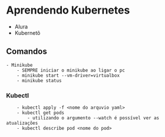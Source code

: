 # Aprendendo Kubernetes 
 - Alura
 - Kubernetõ

## Comandos
	- Minikube
		- SEMPRE iniciar o minikube ao ligar o pc
		- minikube start --vm-driver=virtualbox 
		- minikube status
### Kubectl
	
		- kubectl apply -f <nome do arquvio yaml>
		- kubectl get pods
		    - utilizando o argumento --watch é possível ver as atualizações
		- kubectl describe pod <nome do pod>
